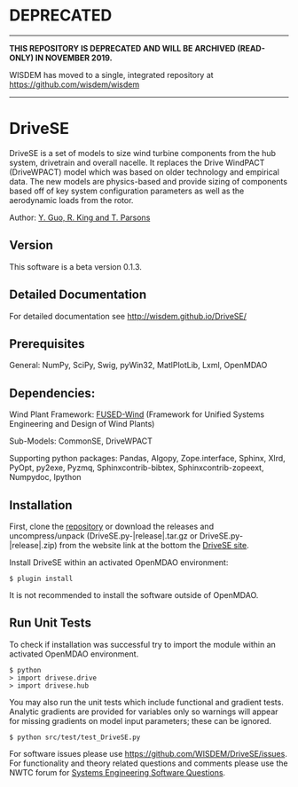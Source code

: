 # DEPRECATED
------------

**THIS REPOSITORY IS DEPRECATED AND WILL BE ARCHIVED (READ-ONLY) IN NOVEMBER 2019.**

WISDEM has moved to a single, integrated repository at https://github.com/wisdem/wisdem

---------------
# DriveSE
DriveSE is a set of models to size wind turbine components from the hub system, drivetrain and overall nacelle.  It replaces the Drive WindPACT (DriveWPACT) model which was based on older technology and empirical data.  The new models are physics-based and provide sizing of components based off of key system configuration parameters as well as the aerodynamic loads from the rotor. 

Author: [Y. Guo, R. King and T. Parsons](nrel.wisdem+drivese@gmail.com)

## Version

This software is a beta version 0.1.3.

## Detailed Documentation

For detailed documentation see <http://wisdem.github.io/DriveSE/>

## Prerequisites

General: NumPy, SciPy, Swig, pyWin32, MatlPlotLib, Lxml, OpenMDAO

## Dependencies:

Wind Plant Framework: [FUSED-Wind](http://fusedwind.org) (Framework for Unified Systems Engineering and Design of Wind Plants)

Sub-Models: CommonSE, DriveWPACT

Supporting python packages: Pandas, Algopy, Zope.interface, Sphinx, Xlrd, PyOpt, py2exe, Pyzmq, Sphinxcontrib-bibtex, Sphinxcontrib-zopeext, Numpydoc, Ipython

## Installation

First, clone the [repository](https://github.com/WISDEM/DriveSE)
or download the releases and uncompress/unpack (DriveSE.py-|release|.tar.gz or DriveSE.py-|release|.zip) from the website link at the bottom the [DriveSE site](http://nwtc.nrel.gov/DriveSE).

Install DriveSE within an activated OpenMDAO environment:

	$ plugin install

It is not recommended to install the software outside of OpenMDAO.

## Run Unit Tests

To check if installation was successful try to import the module within an activated OpenMDAO environment.

	$ python
	> import drivese.drive
	> import drivese.hub

You may also run the unit tests which include functional and gradient tests.  Analytic gradients are provided for variables only so warnings will appear for missing gradients on model input parameters; these can be ignored.

	$ python src/test/test_DriveSE.py

For software issues please use <https://github.com/WISDEM/DriveSE/issues>.  For functionality and theory related questions and comments please use the NWTC forum for [Systems Engineering Software Questions](https://wind.nrel.gov/forum/wind/viewtopic.php?f=34&t=1002).

